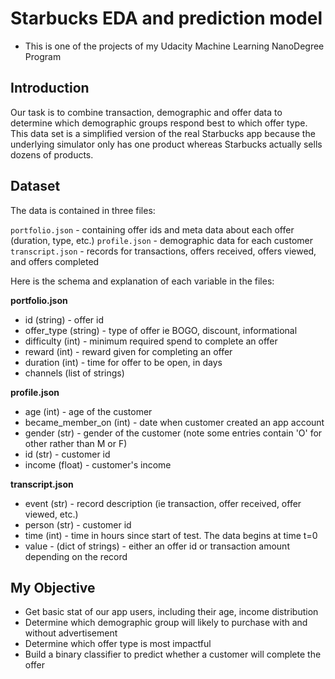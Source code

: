 # Starbucks EDA and prediction model
- This is one of the projects of my Udacity Machine Learning NanoDegree Program

## Introduction
Our task is to combine transaction, demographic and offer data to determine which demographic groups respond best to which offer type. This data set is a simplified version of the real Starbucks app because the underlying simulator only has one product whereas Starbucks actually sells dozens of products.<br/>

## Dataset
The data is contained in three files:

`portfolio.json` - containing offer ids and meta data about each offer (duration, type, etc.)
`profile.json` - demographic data for each customer
`transcript.json` - records for transactions, offers received, offers viewed, and offers completed

Here is the schema and explanation of each variable in the files:

**portfolio.json**
* id (string) - offer id
* offer_type (string) - type of offer ie BOGO, discount, informational
* difficulty (int) - minimum required spend to complete an offer
* reward (int) - reward given for completing an offer
* duration (int) - time for offer to be open, in days
* channels (list of strings)

**profile.json** 
* age (int) - age of the customer 
* became_member_on (int) - date when customer created an app account
* gender (str) - gender of the customer (note some entries contain 'O' for other rather than M or F)
* id (str) - customer id
* income (float) - customer's income

**transcript.json**
* event (str) - record description (ie transaction, offer received, offer viewed, etc.)
* person (str) - customer id
* time (int) - time in hours since start of test. The data begins at time t=0
* value - (dict of strings) - either an offer id or transaction amount depending on the record

## My Objective
-	Get basic stat of our app users, including their age, income distribution
-	Determine which demographic group will likely to purchase with and without advertisement 
-	Determine which offer type is most impactful
-	Build a binary classifier to predict whether a customer will complete the offer 
